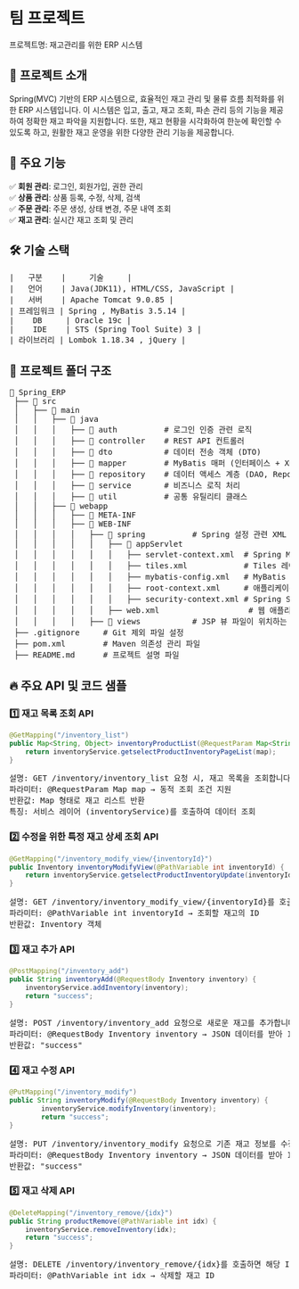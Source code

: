 # 팀 프로젝트
프로젝트명: 재고관리를 위한 ERP 시스템

## 🚀 프로젝트 소개 
Spring(MVC) 기반의 ERP 시스템으로, 효율적인 재고 관리 및 물류 흐름 최적화를 위한 ERP 시스템입니다. 
이 시스템은 입고, 출고, 재고 조회, 파손 관리 등의 기능을 제공하여 정확한 재고 파악을 지원합니다. 
또한, 재고 현황을 시각화하여 한눈에 확인할 수 있도록 하고, 원활한 재고 운영을 위한 다양한 관리 기능을 제공합니다.

## 📌 주요 기능  
✅ **회원 관리**: 로그인, 회원가입, 권한 관리  
✅ **상품 관리**: 상품 등록, 수정, 삭제, 검색  
✅ **주문 관리**: 주문 생성, 상태 변경, 주문 내역 조회  
✅ **재고 관리**: 실시간 재고 조회 및 관리

## 🛠️ 기술 스택  
<pre>
|   구분    |     기술     |
|   언어    | Java(JDK11), HTML/CSS, JavaScript |
|   서버    | Apache Tomcat 9.0.85 |
| 프레임워크 | Spring , MyBatis 3.5.14 |
|    DB     | Oracle 19c |
|    IDE    | STS (Spring Tool Suite) 3 |
| 라이브러리 | Lombok 1.18.34 , jQuery |
</pre>
## 📂 프로젝트 폴더 구조
<pre>
📂 Spring_ERP
 ├── 📂 src
 │   ├── 📂 main
 │   │   ├── 📂 java
 │   │   │   ├── 📂 auth          # 로그인 인증 관련 로직
 │   │   │   ├── 📂 controller    # REST API 컨트롤러
 │   │   │   ├── 📂 dto           # 데이터 전송 객체 (DTO)
 │   │   │   ├── 📂 mapper        # MyBatis 매퍼 (인터페이스 + XML 포함)
 │   │   │   ├── 📂 repository    # 데이터 액세스 계층 (DAO, Repository)
 │   │   │   ├── 📂 service       # 비즈니스 로직 처리
 │   │   │   ├── 📂 util          # 공통 유틸리티 클래스
 │   │   ├── 📂 webapp
 │   │   │   ├── 📂 META-INF
 │   │   │   ├── 📂 WEB-INF
 │   │   │   │   ├── 📂 spring          # Spring 설정 관련 XML 파일들
 │   │   │   │   │   ├── 📂 appServlet
 │   │   │   │   │   │   ├── servlet-context.xml  # Spring MVC 설정
 │   │   │   │   │   │   ├── tiles.xml            # Tiles 레이아웃 설정
 │   │   │   │   │   │   ├── mybatis-config.xml   # MyBatis 설정 파일
 │   │   │   │   │   │   ├── root-context.xml     # 애플리케이션 컨텍스트 설정
 │   │   │   │   │   │   ├── security-context.xml # Spring Security 설정
 │   │   │   │   │   ├── web.xml                   # 웹 애플리케이션 설정 파일
 │   │   │   │   ├── 📂 views           # JSP 뷰 파일이 위치하는 폴더
 ├── .gitignore     # Git 제외 파일 설정
 ├── pom.xml        # Maven 의존성 관리 파일
 ├── README.md      # 프로젝트 설명 파일
</pre>

## 🔥 주요 API 및 코드 샘플
### 1️⃣ 재고 목록 조회 API
```java
@GetMapping("/inventory_list")
public Map<String, Object> inventoryProductList(@RequestParam Map<String, Object> map) {
    return inventoryService.getselectProductInventoryPageList(map);
}
```
<pre>
설명: GET /inventory/inventory_list 요청 시, 재고 목록을 조회합니다.
파라미터: @RequestParam Map<String, Object> map → 동적 조회 조건 지원
반환값: Map<String, Object> 형태로 재고 리스트 반환
특징: 서비스 레이어 (inventoryService)를 호출하여 데이터 조회
</pre>
### 2️⃣ 수정을 위한 특정 재고 상세 조회 API
```java
@GetMapping("/inventory_modify_view/{inventoryId}")
public Inventory inventoryModifyView(@PathVariable int inventoryId) {
    return inventoryService.getselectProductInventoryUpdate(inventoryId);
}
```
<pre>
설명: GET /inventory/inventory_modify_view/{inventoryId}를 호출하면 특정 재고의 상세 정보를 반환합니다.
파라미터: @PathVariable int inventoryId → 조회할 재고의 ID
반환값: Inventory 객체
</pre>
### 3️⃣ 재고 추가 API
```java
@PostMapping("/inventory_add")
public String inventoryAdd(@RequestBody Inventory inventory) {
    inventoryService.addInventory(inventory);
    return "success";
}
```
<pre>
설명: POST /inventory/inventory_add 요청으로 새로운 재고를 추가합니다.
파라미터: @RequestBody Inventory inventory → JSON 데이터를 받아 Inventory 객체로 매핑
반환값: "success"
</pre>
### 4️⃣ 재고 수정 API
```java
@PutMapping("/inventory_modify")
public String inventoryModify(@RequestBody Inventory inventory) {
		inventoryService.modifyInventory(inventory);
		return "success";
}
```
<pre>
설명: PUT /inventory/inventory_modify 요청으로 기존 재고 정보를 수정합니다.
파라미터: @RequestBody Inventory inventory → JSON 데이터를 받아 Inventory 객체로 매핑
반환값: "success"
</pre>
### 5️⃣ 재고 삭제 API
```java
@DeleteMapping("/inventory_remove/{idx}")
public String productRemove(@PathVariable int idx) {
    inventoryService.removeInventory(idx);
    return "success";
}
```
<pre>
설명: DELETE /inventory/inventory_remove/{idx}를 호출하면 해당 ID의 재고를 삭제합니다.
파라미터: @PathVariable int idx → 삭제할 재고 ID
</pre>
